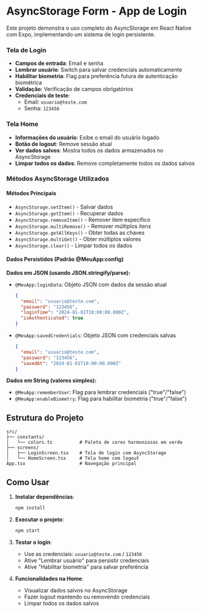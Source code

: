 # AsyncStorage Form - App de Login

Este projeto demonstra o uso completo do AsyncStorage em React Native com Expo, implementando um sistema de login persistente.

### Tela de Login
- **Campos de entrada**: Email e senha
- **Lembrar usuário**: Switch para salvar credenciais automaticamente
- **Habilitar biometria**: Flag para preferência futura de autenticação biométrica
- **Validação**: Verificação de campos obrigatórios
- **Credenciais de teste**: 
  - Email: `usuario@teste.com`
  - Senha: `123456`

### Tela Home
- **Informações do usuário**: Exibe o email do usuário logado
- **Botão de logout**: Remove sessão atual
- **Ver dados salvos**: Mostra todos os dados armazenados no AsyncStorage
- **Limpar todos os dados**: Remove completamente todos os dados salvos

### Métodos AsyncStorage Utilizados

#### Métodos Principais
- `AsyncStorage.setItem()` - Salvar dados
- `AsyncStorage.getItem()` - Recuperar dados
- `AsyncStorage.removeItem()` - Remover item específico
- `AsyncStorage.multiRemove()` - Remover múltiplos itens
- `AsyncStorage.getAllKeys()` - Obter todas as chaves
- `AsyncStorage.multiGet()` - Obter múltiplos valores
- `AsyncStorage.clear()` - Limpar todos os dados

#### Dados Persistidos (Padrão @MeuApp:config)

**Dados em JSON (usando JSON.stringify/parse):**
- `@MeuApp:loginData`: Objeto JSON com dados da sessão atual
  ```json
  {
    "email": "usuario@teste.com",
    "password": "123456",
    "loginTime": "2024-01-01T10:00:00.000Z",
    "isAuthenticated": true
  }
  ```
- `@MeuApp:savedCredentials`: Objeto JSON com credenciais salvas
  ```json
  {
    "email": "usuario@teste.com",
    "password": "123456",
    "savedAt": "2024-01-01T10:00:00.000Z"
  }
  ```

**Dados em String (valores simples):**
- `@MeuApp:rememberUser`: Flag para lembrar credenciais ("true"/"false")
- `@MeuApp:enableBiometry`: Flag para habilitar biometria ("true"/"false")

## Estrutura do Projeto

```
src/
├── constants/
│   └── colors.ts          # Paleta de cores harmoniosas em verde
├── screens/
│   ├── LoginScreen.tsx    # Tela de login com AsyncStorage
│   └── HomeScreen.tsx     # Tela home com logout
App.tsx                    # Navegação principal
```

## Como Usar

1. **Instalar dependências**:
   ```bash
   npm install
   ```

2. **Executar o projeto**:
   ```bash
   npm start
   ```

3. **Testar o login**:
   - Use as credenciais: `usuario@teste.com` / `123456`
   - Ative "Lembrar usuário" para persistir credenciais
   - Ative "Habilitar biometria" para salvar preferência

4. **Funcionalidades na Home**:
   - Visualizar dados salvos no AsyncStorage
   - Fazer logout mantendo ou removendo credenciais
   - Limpar todos os dados salvos

